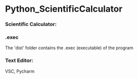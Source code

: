 # Python_ScientificCalculator

### Scientific Calculator:


### .exec
The 'dist' folder contains the .exec (executable) of the program

### Text Editor: 
VSC, Pycharm
